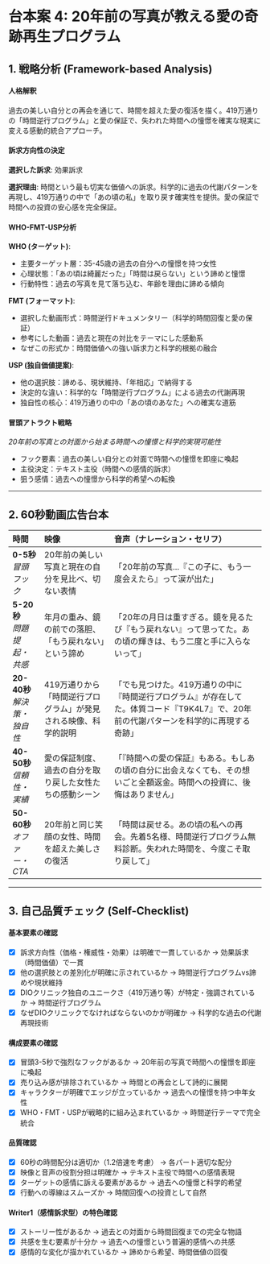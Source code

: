 # 台本案 4: 20年前の写真が教える愛の奇跡再生プログラム

## 1. 戦略分析 (Framework-based Analysis)

#### 人格解釈
過去の美しい自分との再会を通じて、時間を超えた愛の復活を描く。419万通りの「時間逆行プログラム」と愛の保証で、失われた時間への憧憬を確実な現実に変える感動的統合アプローチ。

#### 訴求方向性の決定
**選択した訴求**: 効果訴求

**選択理由**: 
時間という最も切実な価値への訴求。科学的に過去の代謝パターンを再現し、419万通りの中で「あの頃の私」を取り戻す確実性を提供。愛の保証で時間への投資の安心感を完全保証。

#### WHO-FMT-USP分析

**WHO (ターゲット)**:
- 主要ターゲット層：35-45歳の過去の自分への憧憬を持つ女性
- 心理状態：「あの頃は綺麗だった」「時間は戻らない」という諦めと憧憬
- 行動特性：過去の写真を見て落ち込む、年齢を理由に諦める傾向

**FMT (フォーマット)**:
- 選択した動画形式：時間逆行ドキュメンタリー（科学的時間回復と愛の保証）
- 参考にした動画：過去と現在の対比をテーマにした感動系
- なぜこの形式か：時間価値への強い訴求力と科学的根拠の融合

**USP (独自価値提案)**:
- 他の選択肢：諦める、現状維持、「年相応」で納得する
- 決定的な違い：科学的な「時間逆行プログラム」による過去の代謝再現
- 独自性の核心：419万通りの中の「あの頃のあなた」への確実な道筋

#### 冒頭アトラクト戦略
*20年前の写真との対面から始まる時間への憧憬と科学的実現可能性*

- フック要素：過去の美しい自分との対面で時間への憧憬を即座に喚起
- 主役決定：テキスト主役（時間への感情的訴求）
- 狙う感情：過去への憧憬から科学的希望への転換

---

## 2. 60秒動画広告台本

| 時間 | 映像 | 音声（ナレーション・セリフ） |
|:-----|:-----|:---------------------------|
| **0-5秒**<br>*冒頭フック* | 20年前の美しい写真と現在の自分を見比べ、切ない表情 | 「20年前の写真...『この子に、もう一度会えたら』って涙が出た」 |
| **5-20秒**<br>*問題提起・共感* | 年月の重み、鏡の前での落胆、「もう戻れない」という諦め | 「20年の月日は重すぎる。鏡を見るたび『もう戻れない』って思ってた。あの頃の輝きは、もう二度と手に入らないって」 |
| **20-40秒**<br>*解決策・独自性* | 419万通りから「時間逆行プログラム」が発見される映像、科学的説明 | 「でも見つけた。419万通りの中に『時間逆行プログラム』が存在してた。体質コード『T9K4L7』で、20年前の代謝パターンを科学的に再現する奇跡」 |
| **40-50秒**<br>*信頼性・実績* | 愛の保証制度、過去の自分を取り戻した女性たちの感動シーン | 「『時間への愛の保証』もある。もしあの頃の自分に出会えなくても、その想いごと全額返金。時間への投資に、後悔はありません」 |
| **50-60秒**<br>*オファー・CTA* | 20年前と同じ笑顔の女性、時間を超えた美しさの復活 | 「時間は戻せる。あの頃の私への再会。先着5名様、時間逆行プログラム無料診断。失われた時間を、今度こそ取り戻して」 |

---

## 3. 自己品質チェック (Self-Checklist)

#### 基本要素の確認
- [x] 訴求方向性（価格・権威性・効果）は明確で一貫しているか → 効果訴求（時間価値）で一貫
- [x] 他の選択肢との差別化が明確に示されているか → 時間逆行プログラムvs諦めや現状維持
- [x] DIOクリニック独自のユニークさ（419万通り等）が特定・強調されているか → 時間逆行プログラム
- [x] なぜDIOクリニックでなければならないのかが明確か → 科学的な過去の代謝再現技術

#### 構成要素の確認
- [x] 冒頭3-5秒で強烈なフックがあるか → 20年前の写真で時間への憧憬を即座に喚起
- [x] 売り込み感が排除されているか → 時間との再会として詩的に展開
- [x] キャラクターが明確でエッジが立っているか → 過去への憧憬を持つ中年女性
- [x] WHO・FMT・USPが戦略的に組み込まれているか → 時間逆行テーマで完全統合

#### 品質確認
- [x] 60秒の時間配分は適切か（1.2倍速を考慮） → 各パート適切な配分
- [x] 映像と音声の役割分担は明確か → テキスト主役で時間への感情表現
- [x] ターゲットの感情に訴える要素があるか → 過去への憧憬と科学的希望
- [x] 行動への導線はスムーズか → 時間回復への投資として自然

#### Writer1（感情訴求型）の特色確認
- [x] ストーリー性があるか → 過去との対面から時間回復までの完全な物語
- [x] 共感を生む要素が十分か → 過去への憧憬という普遍的感情への共感
- [x] 感情的な変化が描かれているか → 諦めから希望、時間価値の回復